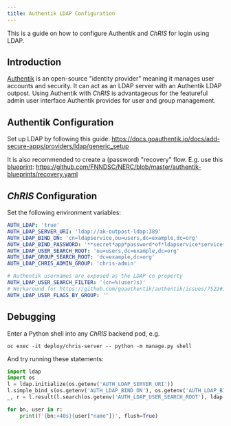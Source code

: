 ```yaml
---
title: Authentik LDAP Configuration
---
```


This is a guide on how to configure Authentik and _ChRIS_ for login using LDAP.

## Introduction

[Authentik](https://goauthentik.io/) is an open-source "identity provider" meaning it manages user accounts and security.
It can act as an LDAP server with an Authentik LDAP outpost. Using Authentik with _ChRIS_ is advantageous for the
featureful admin user interface Authentik provides for user and group management.

## Authentik Configuration

Set up LDAP by following this guide:
https://docs.goauthentik.io/docs/add-secure-apps/providers/ldap/generic_setup

It is also recommended to create a (password) "recovery" flow. E.g. use this
[blueprint](https://docs.goauthentik.io/docs/customize/blueprints/):
https://github.com/FNNDSC/NERC/blob/master/authentik-blueprints/recovery.yaml

## _ChRIS_ Configuration

Set the following environment variables:

```yaml
AUTH_LDAP: 'true'
AUTH_LDAP_SERVER_URI: 'ldap://ak-outpost-ldap:389'
AUTH_LDAP_BIND_DN: 'cn=ldapservice,ou=users,dc=example,dc=org'
AUTH_LDAP_BIND_PASSWORD: '**secret*app*password*of*ldapservice*service*account**'
AUTH_LDAP_USER_SEARCH_ROOT: 'ou=users,dc=example,dc=org'
AUTH_LDAP_GROUP_SEARCH_ROOT: 'dc=example,dc=org'
AUTH_LDAP_CHRIS_ADMIN_GROUP: 'chris-admin'

# Authentik usernames are exposed as the LDAP cn property
AUTH_LDAP_USER_SEARCH_FILTER: '(cn=%(user)s)'
# Workaround for https://github.com/goauthentik/authentik/issues/7522#issuecomment-2525303023
AUTH_LDAP_USER_FLAGS_BY_GROUP: ''
```

## Debugging

Enter a Python shell into any _ChRIS_ backend pod, e.g.

```shell
oc exec -it deploy/chris-server -- python -m manage.py shell
```

And try running these statements:

```python
import ldap
import os
l = ldap.initialize(os.getenv('AUTH_LDAP_SERVER_URI'))
l.simple_bind_s(os.getenv('AUTH_LDAP_BIND_DN'), os.getenv('AUTH_LDAP_BIND_PASSWORD'))
_, r = l.result(l.search(os.getenv('AUTH_LDAP_USER_SEARCH_ROOT'), ldap.SCOPE_SUBTREE, '(objectClass=user)', ['*']), 10)

for bn, user in r:
    print(f'{bn:<40s}{user["name"]}', flush=True)
```

